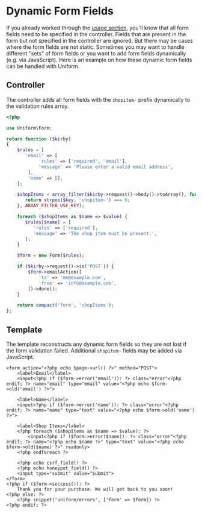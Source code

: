 # Dynamic Form Fields

If you already worked through the [usage section](/usage), you'll know that all form fields need to be specified in the controller. Fields that are present in the form but not specified in the controller are ignored. But there may be cases where the form fields are not static. Sometimes you may want to handle different "sets" of form fields or you want to add form fields dynamically (e.g. via JavaScript). Here is an example on how these dynamic form fields can be handled with Uniform.

## Controller

The controller adds all form fields with the `shopitem-` prefix dynamically to the validation rules array.

```php
<?php

use Uniform\Form;

return function ($kirby)
{
    $rules = [
       'email' => [
            'rules' => ['required', 'email'],
            'message' => 'Please enter a valid email address',
        ],
        'name' => [],
    ];

    $shopItems = array_filter($kirby->request()->body()->toArray(), function ($key) {
       return strpos($key, 'shopitem-') === 0;
    }, ARRAY_FILTER_USE_KEY);

    foreach ($shopItems as $name => $value) {
       $rules[$name] = [
          'rules' => ['required'],
          'message' => 'The shop item must be present.',
       ];
    }

    $form = new Form($rules);

    if ($kirby->request()->is('POST')) {
        $form->emailAction([
            'to' => 'me@example.com',
            'from' => 'info@example.com',
        ])->done();
    }

    return compact('form', 'shopItems');
};
```

## Template

The template reconstructs any dynamic form fields so they are not lost if the form validation failed. Additional `shopitem-` fields may be added via JavaScript.

```html+php
<form action="<?php echo $page->url() ?>" method="POST">
    <label>Email</label>
    <input<?php if ($form->error('email')): ?> class="error"<?php endif; ?> name="email" type="email" value="<?php echo $form->old('email') ?>">

    <label>Name</label>
    <input<?php if ($form->error('name')): ?> class="error"<?php endif; ?> name="name" type="text" value="<?php echo $form->old('name') ?>">

    <label>Shop Items</label>
    <?php foreach ($shopItems as $name => $value): ?>
        <input<?php if ($form->error($name)): ?> class="error"<?php endif; ?> name="<?php echo $name ?>" type="text" value="<?php echo $form->old($name) ?>" readonly>
    <?php endforeach ?>

    <?php echo csrf_field() ?>
    <?php echo honeypot_field() ?>
    <input type="submit" value="Submit">
</form>
<?php if ($form->success()): ?>
    Thank you for your purchase. We will get back to you soon!
<?php else: ?>
    <?php snippet('uniform/errors', ['form' => $form]) ?>
<?php endif; ?>
```
